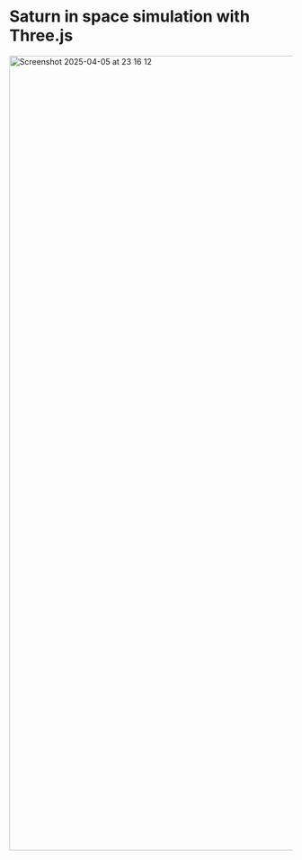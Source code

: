 # Saturn in space simulation with Three.js

<img width="1415" alt="Screenshot 2025-04-05 at 23 16 12" src="https://github.com/user-attachments/assets/4a37c676-924f-48e6-807e-95845400bb0d" />
